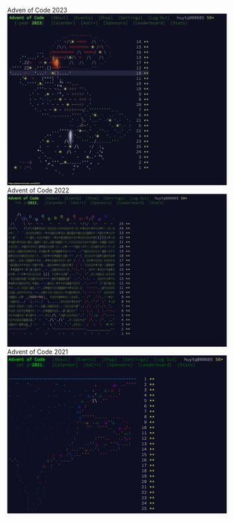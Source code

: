 Adven of Code 2023
![](./assets/AOC-2023.png)
Advent of Code 2022
![](./assets/AOC-2022.png)
Advent of Code 2021
![](./assets/AOC-2021.png)
